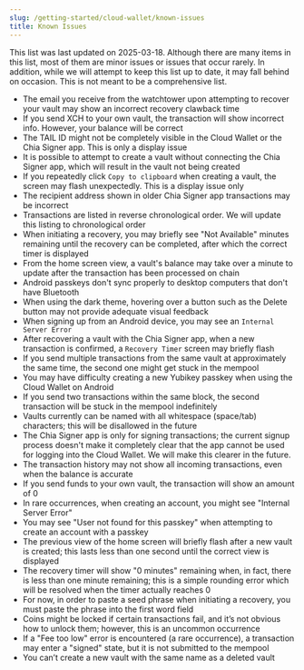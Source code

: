 ```yaml
---
slug: /getting-started/cloud-wallet/known-issues
title: Known Issues
---
```


This list was last updated on 2025-03-18. Although there are many items in this list, most of them are minor issues or issues that occur rarely. In addition, while we will attempt to keep this list up to date, it may fall behind on occasion. This is not meant to be a comprehensive list.

- The email you receive from the watchtower upon attempting to recover your vault may show an incorrect recovery clawback time
- If you send XCH to your own vault, the transaction will show incorrect info. However, your balance will be correct
- The TAIL ID might not be completely visible in the Cloud Wallet or the Chia Signer app. This is only a display issue
- It is possible to attempt to create a vault without connecting the Chia Signer app, which will result in the vault not being created
- If you repeatedly click `Copy to clipboard` when creating a vault, the screen may flash unexpectedly. This is a display issue only
- The recipient address shown in older Chia Signer app transactions may be incorrect
- Transactions are listed in reverse chronological order. We will update this listing to chronological order
- When initiating a recovery, you may briefly see "Not Available" minutes remaining until the recovery can be completed, after which the correct timer is displayed
- From the home screen view, a vault's balance may take over a minute to update after the transaction has been processed on chain
- Android passkeys don't sync properly to desktop computers that don't have Bluetooth
- When using the dark theme, hovering over a button such as the Delete button may not provide adequate visual feedback
- When signing up from an Android device, you may see an `Internal Server Error`
- After recovering a vault with the Chia Signer app, when a new transaction is confirmed, a `Recovery Timer` screen may briefly flash
- If you send multiple transactions from the same vault at approximately the same time, the second one might get stuck in the mempool
- You may have difficulty creating a new Yubikey passkey when using the Cloud Wallet on Android
- If you send two transactions within the same block, the second transaction will be stuck in the mempool indefinitely
- Vaults currently can be named with all whitespace (space/tab) characters; this will be disallowed in the future
- The Chia Signer app is only for signing transactions; the current signup process doesn't make it completely clear that the app cannot be used for logging into the Cloud Wallet. We will make this clearer in the future.
- The transaction history may not show all incoming transactions, even when the balance is accurate
- If you send funds to your own vault, the transaction will show an amount of 0
- In rare occurrences, when creating an account, you might see "Internal Server Error"
- You may see "User not found for this passkey" when attempting to create an account with a passkey
- The previous view of the home screen will briefly flash after a new vault is created; this lasts less than one second until the correct view is displayed
- The recovery timer will show "0 minutes" remaining when, in fact, there is less than one minute remaining; this is a simple rounding error which will be resolved when the timer actually reaches 0
- For now, in order to paste a seed phrase when initiating a recovery, you must paste the phrase into the first word field
- Coins might be locked if certain transactions fail, and it’s not obvious how to unlock them; however, this is an uncommon occurrence
- If a "Fee too low" error is encountered (a rare occurrence), a transaction may enter a "signed" state, but it is not submitted to the mempool
- You can’t create a new vault with the same name as a deleted vault
